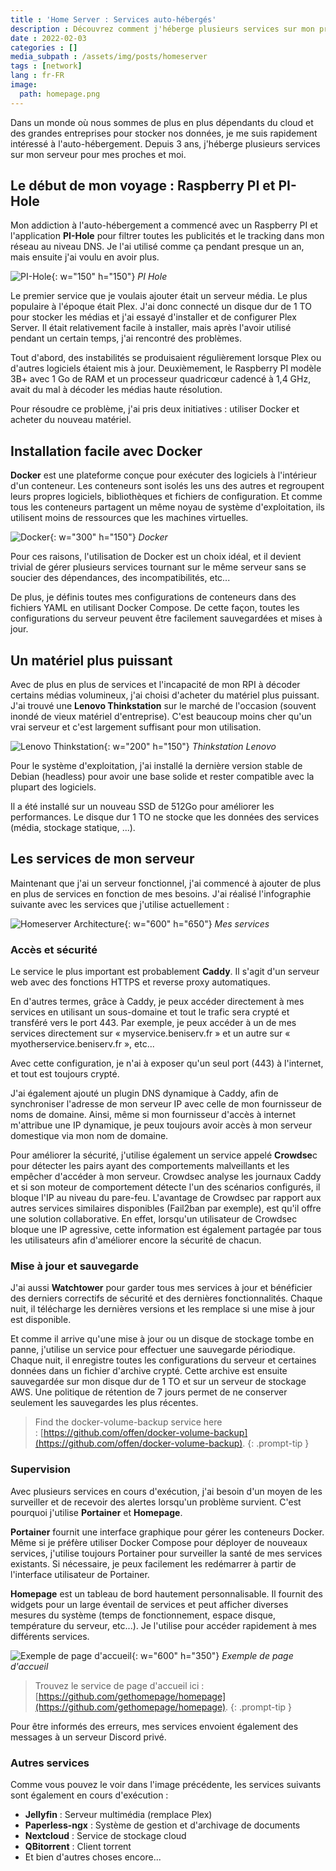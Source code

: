 ```yaml
---
title : 'Home Server : Services auto-hébergés'
description : Découvrez comment j'héberge plusieurs services sur mon propre serveur
date : 2022-02-03
categories : []
media_subpath : /assets/img/posts/homeserver
tags : [network]
lang : fr-FR
image:
  path: homepage.png
---
```


Dans un monde où nous sommes de plus en plus dépendants du cloud et des grandes entreprises pour stocker nos données, je me suis rapidement intéressé à l'auto-hébergement. Depuis 3 ans, j'héberge plusieurs services sur mon serveur pour mes proches et moi.

## Le début de mon voyage : Raspberry PI et PI-Hole 

Mon addiction à l'auto-hébergement a commencé avec un Raspberry PI et l'application **PI-Hole** pour filtrer toutes les publicités et le tracking dans mon réseau au niveau DNS. Je l'ai utilisé comme ça pendant presque un an, mais ensuite j'ai voulu en avoir plus. 

![PI-Hole](pihole.png){: w="150" h="150"}
_PI Hole_

Le premier service que je voulais ajouter était un serveur média. Le plus populaire à l'époque était Plex. 
J'ai donc connecté un disque dur de 1 TO pour stocker les médias et j'ai essayé d'installer et de configurer Plex Server. Il était relativement facile à installer, mais après l'avoir utilisé pendant un certain temps, j'ai rencontré des problèmes. 

Tout d'abord, des instabilités se produisaient régulièrement lorsque Plex ou d'autres logiciels étaient mis à jour. 
Deuxièmement, le Raspberry PI modèle 3B+ avec 1 Go de RAM et un processeur quadricœur cadencé à 1,4 GHz, avait du mal à décoder les médias haute résolution. 

Pour résoudre ce problème, j'ai pris deux initiatives : utiliser Docker et acheter du nouveau matériel.

## Installation facile avec Docker

**Docker** est une plateforme conçue pour exécuter des logiciels à l'intérieur d'un conteneur. Les conteneurs sont isolés les uns des autres et regroupent leurs propres logiciels, bibliothèques et fichiers de configuration. Et comme tous les conteneurs partagent un même noyau de système d'exploitation, ils utilisent moins de ressources que les machines virtuelles. 

![Docker](docker.png){: w="300" h="150"}
_Docker_

Pour ces raisons, l'utilisation de Docker est un choix idéal, et il devient trivial de gérer plusieurs services tournant sur le même serveur sans se soucier des dépendances, des incompatibilités, etc...

De plus, je définis toutes mes configurations de conteneurs dans des fichiers YAML en utilisant Docker Compose. De cette façon, toutes les configurations du serveur peuvent être facilement sauvegardées et mises à jour.

## Un matériel plus puissant

Avec de plus en plus de services et l'incapacité de mon RPI à décoder certains médias volumineux, j'ai choisi d'acheter du matériel plus puissant. J'ai trouvé une **Lenovo Thinkstation** sur le marché de l'occasion (souvent inondé de vieux matériel d'entreprise). C'est beaucoup moins cher qu'un vrai serveur et c'est largement suffisant pour mon utilisation.

![Lenovo Thinkstation](lenovo.png){: w="200" h="150"}
_Thinkstation Lenovo_

Pour le système d'exploitation, j'ai installé la dernière version stable de Debian (headless) pour avoir une base solide et rester compatible avec la plupart des logiciels.

Il a été installé sur un nouveau SSD de 512Go pour améliorer les performances. Le disque dur 1 TO ne stocke que les données des services (média, stockage statique, ...).

## Les services de mon serveur

Maintenant que j'ai un serveur fonctionnel, j'ai commencé à ajouter de plus en plus de services en fonction de mes besoins. J'ai réalisé l'infographie suivante avec les services que j'utilise actuellement :

![Homeserver Architecture](beniserv.png){: w="600" h="650"}
_Mes services_

### Accès et sécurité

Le service le plus important est probablement **Caddy**. Il s'agit d'un serveur web avec des fonctions HTTPS et reverse proxy automatiques. 

En d'autres termes, grâce à Caddy, je peux accéder directement à mes services en utilisant un sous-domaine et tout le trafic sera crypté et transféré vers le port 443. Par exemple, je peux accéder à un de mes services directement sur « myservice.beniserv.fr » et un autre sur « myotherservice.beniserv.fr », etc...

Avec cette configuration, je n'ai à exposer qu'un seul port (443) à l'internet, et tout est toujours crypté.

J'ai également ajouté un plugin DNS dynamique à Caddy, afin de synchroniser l'adresse de mon serveur IP avec celle de mon fournisseur de noms de domaine. Ainsi, même si mon fournisseur d'accès à internet m'attribue une IP dynamique, je peux toujours avoir accès à mon serveur domestique via mon nom de domaine.

Pour améliorer la sécurité, j'utilise également un service appelé **Crowdse**c pour détecter les pairs ayant des comportements malveillants et les empêcher d'accéder à mon serveur. Crowdsec analyse les journaux Caddy et si son moteur de comportement détecte l'un des scénarios configurés, il bloque l'IP au niveau du pare-feu. L'avantage de Crowdsec par rapport aux autres services similaires disponibles (Fail2ban par exemple), est qu'il offre une solution collaborative. En effet, lorsqu'un utilisateur de Crowdsec bloque une IP agressive, cette information est également partagée par tous les utilisateurs afin d'améliorer encore la sécurité de chacun.

### Mise à jour et sauvegarde

J'ai aussi **Watchtower** pour garder tous mes services à jour et bénéficier des derniers correctifs de sécurité et des dernières fonctionnalités. Chaque nuit, il télécharge les dernières versions et les remplace si une mise à jour est disponible.

Et comme il arrive qu'une mise à jour ou un disque de stockage tombe en panne, j'utilise un service pour effectuer une sauvegarde périodique. Chaque nuit, il enregistre toutes les configurations du serveur et certaines données dans un fichier d'archive crypté. Cette archive est ensuite sauvegardée sur mon disque dur de 1 TO et sur un serveur de stockage AWS. Une politique de rétention de 7 jours permet de ne conserver seulement les sauvegardes les plus récentes.

> Find the docker-volume-backup service here : [https://github.com/offen/docker-volume-backup](https://github.com/offen/docker-volume-backup).
{: .prompt-tip }

### Supervision

Avec plusieurs services en cours d'exécution, j'ai besoin d'un moyen de les surveiller et de recevoir des alertes lorsqu'un problème survient. C'est pourquoi j'utilise **Portainer** et **Homepage**.

**Portainer** fournit une interface graphique pour gérer les conteneurs Docker. Même si je préfère utiliser Docker Compose pour déployer de nouveaux services, j'utilise toujours Portainer pour surveiller la santé de mes services existants. Si nécessaire, je peux facilement les redémarrer à partir de l'interface utilisateur de Portainer.

**Homepage** est un tableau de bord hautement personnalisable. Il fournit des widgets pour un large éventail de services et peut afficher diverses mesures du système (temps de fonctionnement, espace disque, température du serveur, etc...). Je l'utilise pour accéder rapidement à mes différents services.

![Exemple de page d'accueil](homepage.png){: w="600" h="350"}
_Exemple de page d'accueil_

> Trouvez le service de page d'accueil ici : [https://github.com/gethomepage/homepage](https://github.com/gethomepage/homepage).
{: .prompt-tip }

Pour être informés des erreurs, mes services envoient également des messages à un serveur Discord privé.

### Autres services

Comme vous pouvez le voir dans l'image précédente, les services suivants sont également en cours d'exécution :
- **Jellyfin** : Serveur multimédia (remplace Plex)
- **Paperless-ngx** : Système de gestion et d'archivage de documents
- **Nextcloud** : Service de stockage cloud
- **QBitorrent** : Client torrent
- Et bien d'autres choses encore...